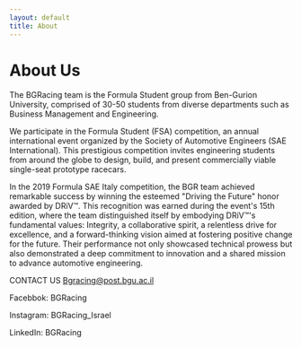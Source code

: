```yaml
---
layout: default
title: About
---
```


# About Us
The BGRacing team is the Formula Student group from Ben-Gurion University, comprised of 30-50 students from diverse departments such as Business Management and Engineering.

We participate in the Formula Student (FSA) competition, an annual international event organized by the Society of Automotive Engineers (SAE International).
This prestigious competition invites engineering students from around the globe to design, build, and present commercially viable single-seat prototype racecars.


In the 2019 Formula SAE Italy competition, the BGR team achieved remarkable success by winning the esteemed "Driving the Future" honor awarded by DRiV™.
This recognition was earned during the event's 15th edition, where the team distinguished itself by embodying DRiV™'s fundamental values: Integrity, a collaborative spirit, a relentless drive for excellence, and a forward-thinking vision aimed at fostering positive change for the future.
Their performance not only showcased technical prowess but also demonstrated a deep commitment to innovation and a shared mission to advance automotive engineering.

CONTACT US
Bgracing@post.bgu.ac.il

Facebbok: BGRacing

Instagram: BGRacing_Israel

LinkedIn: BGRacing

